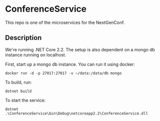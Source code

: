 # ConferenceService

This repo is one of the microservices for the NextGenConf.

## Description

We're running .NET Core 2.2.
The setup is also dependent on a mongo db instance running on localhost.

First, start up a mongo db instance.
You can run it using docker:
```
docker run -d -p 27017:27017 -v ~/data:/data/db mongo
```

To build, run:
```
dotnet build
```

To start the service:

```
dotnet .\ConferenceService\bin\Debug\netcoreapp2.2\ConferenceService.dll
```
